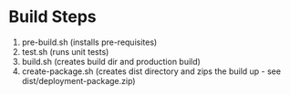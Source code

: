 # Build Steps

1) pre-build.sh (installs pre-requisites)
2) test.sh (runs unit tests)
3) build.sh (creates build dir and production build)
4) create-package.sh (creates dist directory and zips the build up - see dist/deployment-package.zip)
